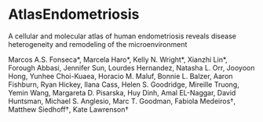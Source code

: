 # AtlasEndometriosis
A cellular and molecular atlas of human endometriosis reveals disease heterogeneity and remodeling of the microenvironment 

Marcos A.S. Fonseca*, Marcela Haro*, Kelly N. Wright*, Xianzhi Lin*, Forough Abbasi, Jennifer Sun, Lourdes Hernandez, Natasha L. Orr, Jooyoon Hong, Yunhee Choi-Kuaea, Horacio M. Maluf, Bonnie L. Balzer, Aaron Fishburn, Ryan Hickey, Ilana Cass, Helen S. Goodridge, Mireille Truong, Yemin Wang, Margareta D. Pisarska, Huy Dinh, Amal EL-Naggar, David Huntsman, Michael S. Anglesio, Marc T. Goodman, Fabiola Medeiros†, Matthew Siedhoff†, Kate Lawrenson†
